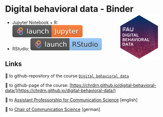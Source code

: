 # Digital behavioral data - Binder <a href="https://chrdrn.github.io/digital-behavioral-data"><img src="img/dbd_hex.png" align="right" height="150"/></a>

<!-- badges: start -->
- Jupyter Notebook + R: [![Binder](img/badge-binder_jupyter.svg)](https://mybinder.org/v2/gh/chrdrn/digital-behavioral-data-binder/HEAD)
- RStudio: [![Binder](img/badge-binder-rstudio.svg)](https://mybinder.org/v2/gh/chrdrn/digital-behavioral-data-binder/HEAD?urlpath=rstudio)

<!-- badges: end -->

## Links
🔗 to github-repository of the course [`Digital behavioral data`](https://github.com/chrdrn/digital-behavioral-data)

🔗 to github-page of the course: [https://chrdrn.github.io/digital-behavioral-data/](https://chrdrn.github.io/digital-behavioral-data/)

🔗 to [Assistant Professorship for Communication Science](https://www.communicationscience.rw.fau.de/) [english]

🔗 to [Chair of Communication Science](https://www.kowi.rw.fau.de/) [german]



